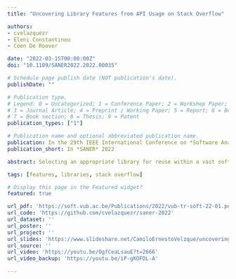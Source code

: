 ```yaml
---
title: "Uncovering Library Features from API Usage on Stack Overflow"

authors:
- cvelazquezr
- Eleni Constantinou
- Coen De Roover

date: "2022-03-15T00:00:00Z"
doi: "10.1109/SANER2022.2022.00035"

# Schedule page publish date (NOT publication's date).
publishDate: ""

# Publication type.
# Legend: 0 = Uncategorized; 1 = Conference Paper; 2 = Workshop Paper;
# 3 = Journal Article; 4 = Preprint / Working Paper; 5 = Report; 6 = Book; 
# 7 = Book section; 8 = Thesis; 9 = Patent
publication_types: ["1"]

# Publication name and optional abbreviated publication name.
publication: In the 29th IEEE International Conference on *Software Analysis, Evolution and Reengineering*, SANER 2022, Hawaii, United States of America
publication_short: In *SANER* 2022

abstract: Selecting an appropriate library for reuse within a vast software ecosystem can be a daunting task. A list of features for each library, i.e., a short description of the functionality that can be reused with code examples that illustrate its usage, may alleviate this problem. In this paper, we propose a data-driven approach that uses both the code snippets and the accompanying natural language descriptions from Stack Overflow posts to produce a list of features of a given library. Each extracted feature corresponds to a cluster of API classes and methods considered related based on attributes of the Stack Overflow posts in which they appear. We evaluated the approach considering seven Maven libraries and compared the resulting features against library descriptions from cookbook-like tutorials. The approach achieves an average accuracy of 67% across the seven libraries for the tutorial-like features. For at least 73% of the features extracted by the approach but missing from the documentation, we found a matching library usage in a corpus of GitHub projects. These results suggest that our clusters represent library features, which paves the way to better tool support for documenting software libraries and for selecting a library in an ecosystem.

tags: [features, libraries, stack overflow]

# Display this page in the Featured widget?
featured: true

url_pdf: 'https://soft.vub.ac.be/Publications/2022/vub-tr-soft-22-01.pdf'
url_code: 'https://github.com/cvelazquezr/saner-2022'
url_dataset: ''
url_poster: ''
url_project: ''
url_slides: 'https://www.slideshare.net/CamiloErnestoVelzque/uncovering-library-features-from-api-usage-on-stack-overflow/CamiloErnestoVelzque/uncovering-library-features-from-api-usage-on-stack-overflow'
url_source: ''
url_video: 'https://youtu.be/OgfCeaLsauE?t=2666'
url_video_backup: 'https://youtu.be/iP-gKOFDL-A'

---
```

